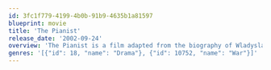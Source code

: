 ```yaml
---
id: 3fc1f779-4199-4b0b-91b9-4635b1a81597
blueprint: movie
title: 'The Pianist'
release_date: '2002-09-24'
overview: 'The Pianist is a film adapted from the biography of Wladyslaw Szpilman. A Jewish-Polish pianist who during the second world war lived and hid miraculously in Warsaw after having gone through a terrible tragedy. A film from Roman Polanski.'
genres: '[{"id": 18, "name": "Drama"}, {"id": 10752, "name": "War"}]'
---
```

